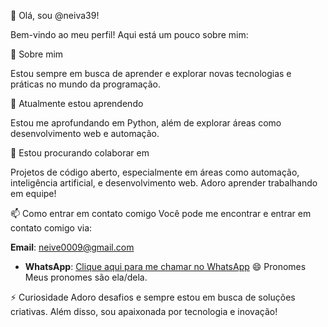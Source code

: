 👋 Olá, sou @neiva39!


Bem-vindo ao meu perfil!  Aqui está um pouco sobre mim:

👀 Sobre mim

Estou sempre em busca de aprender e explorar novas tecnologias e práticas no mundo da programação.

🌱 Atualmente estou aprendendo

Estou me aprofundando em Python, além de explorar áreas como desenvolvimento web e automação.

💞️ Estou procurando colaborar em 

Projetos de código aberto, especialmente em áreas como automação, inteligência artificial, e desenvolvimento web. Adoro aprender trabalhando em equipe!

📫 Como entrar em contato comigo
Você pode me encontrar e entrar em contato comigo via:


**Email**: [neive0009@gmail.com](neive0009@gmail.com)

- **WhatsApp**: [Clique aqui para me chamar no WhatsApp](https://wa.me/5522988324933)
😄 Pronomes
Meus pronomes são ela/dela.


⚡ Curiosidade
Adoro desafios e sempre estou em busca de soluções criativas. Além disso, sou apaixonada por tecnologia e inovação!

